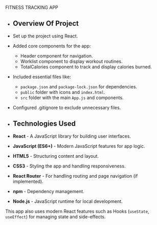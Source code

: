 FITNESS TRACKING APP

- ## Overview Of Project
- Set up the project using React.
- Added core components for the app:
  - Header component for navigation.
  - Worklist component to display workout routines.
  - TotalCalories component to track and display calories burned.
- Included essential files like:
  - `package.json` and `package-lock.json` for dependencies.
  - `public` folder with icons and `index.html`.
  - `src` folder with the main `App.js` and components.
- Configured .gitignore to exclude unnecessary files.

- ## Technologies Used

- **React** - A JavaScript library for building user interfaces.
- **JavaScript (ES6+)** - Modern JavaScript features for app logic.
- **HTML5** - Structuring content and layout.
- **CSS3** - Styling the app and handling responsiveness.
- **React Router** - For handling routing and page navigation (if implemented).
- **npm** - Dependency management.
- **Node.js** - JavaScript runtime for local development.

This app also uses modern React features such as Hooks (`useState`, `useEffect`) for managing state and side-effects.

